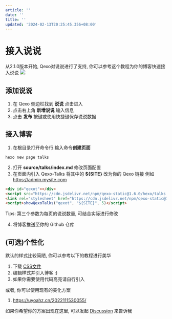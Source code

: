 ```yaml
---
article: ''
date: ''
title: ''
updated: '2024-02-13T20:25:45.356+08:00'
---
```

# 接入说说

从2.1.0版本开始, Qexo对说说进行了支持, 你可以参考这个教程为你的博客快速接入说说
![](https://pic.hipyt.cn/pic/2023/01/03/172d2b1c5e0d5.png)

## 添加说说

1. 在 Qexo 侧边栏找到 **说说** 点击进入
2. 点击右上角 **新增说说** 输入信息
3. 点击 **发布** 按键或使用快捷键保存说说数据

## 接入博客

1. 在根目录打开命令行 输入命令**创建页面**

```shell
hexo new page talks
```

2. 打开 **source/talks/index.md** 修改页面配置
3. 在页面内引入 Qexo-Talks 将其中的 **${SITE}** 改为你的 Qexo 链接 例如 https://admin.mysite.com

```html
<div id="qexot"></div>
<script src="https://cdn.jsdelivr.net/npm/qexo-static@1.6.0/hexo/talks.js"></script>
<link rel="stylesheet" href="https://cdn.jsdelivr.net/npm/qexo-static@1.6.0/hexo/talks.css">
<script>showQexoTalks("qexot", "${SITE}", 5)</script>
```

Tips: 第三个参数为每页的说说数量, 可结合实际进行修改

4. 将博客推送至你的 Github 仓库

## (可选)个性化

默认的样式比较简陋, 你可以参考以下的教程进行美华

1. 下载 [CSS文件](https://cdn.jsdelivr.net/npm/qexo-static@1.6.0/hexo/talks.css)
2. 编辑样式并引入博客 :)
3. 如果你需要使用代码高亮请自行引入

或者, 你可以使用现有的美化方案

1. https://uyoahz.cn/2022111530055/

如果你希望你的方案出现在这里, 可以发起 [Discussion](https://github.com/Qexo/Qexo/discussions) 来告诉我
